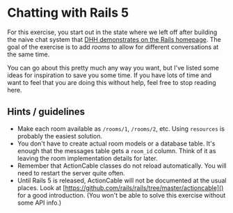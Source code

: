# Chatting with Rails 5

For this exercise, you start out in the state where we left off after building the
naive chat system that [DHH demonstrates on the Rails homepage](http://rubyonrails.org/).
The goal of the exercise is to add _rooms_ to allow for different conversations at the same time.

You can go about this pretty much any way you want, but I've listed some ideas for
inspiration to save you some time.  If you have lots of time and want to feel that you are doing
this without help, feel free to stop reading here.

## Hints / guidelines

* Make each room available as `/rooms/1`, `/rooms/2`, etc.  Using `resources`
  is probably the easiest solution.
* You don't have to create actual room models or a database table.  It's enough
  that the messages table gets a `room_id` column.  Think of it as leaving the
  room implementation details for later.
* Remember that ActionCable classes do not reload automatically.  You will need to
  restart the server quite often.
* Until Rails 5 is released, ActionCable will not be documented at the usual places.
  Look at [https://github.com/rails/rails/tree/master/actioncable]() for a good
  introduction.  (You won't be able to solve this exercise without some API info.)
